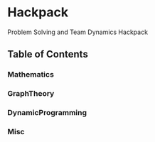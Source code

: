 # Hackpack
Problem Solving and Team Dynamics Hackpack

## Table of Contents

### Mathematics

### GraphTheory

### DynamicProgramming

### Misc